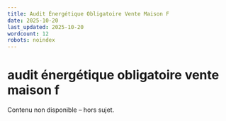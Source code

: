 ```yaml
---
title: Audit Énergétique Obligatoire Vente Maison F
date: 2025-10-20
last_updated: 2025-10-20
wordcount: 12
robots: noindex
---
```


# audit énergétique obligatoire vente maison f

Contenu non disponible – hors sujet.